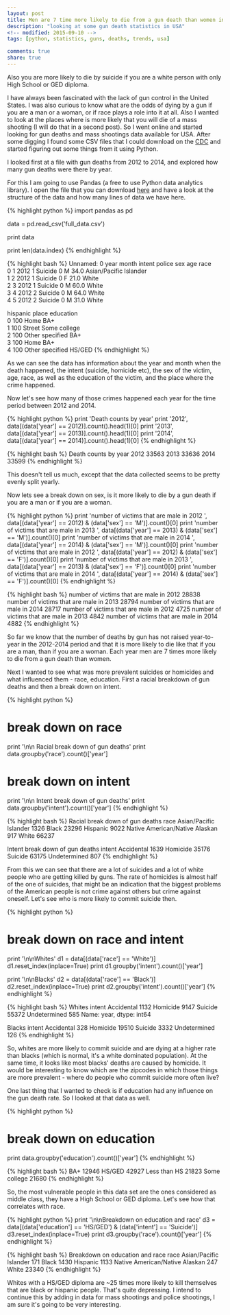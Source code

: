 ```yaml
---
layout: post
title: Men are 7 time more likely to die from a gun death than women in USA
description: "looking at some gun death statistics in USA"
<!-- modified: 2015-09-10 -->
tags: [python, statistics, guns, deaths, trends, usa]

comments: true
share: true
---
```


Also you are more likely to die by suicide if you are a white person with only High School or GED diploma.

I have always been fascinated with the lack of gun control in the United States. I was also curious to know what are the odds of dying by a gun if you are a man or a woman, or if race plays a role into it at all. Also I wanted to look at the places where is more likely that you will die of a mass shooting (I will do that in a second post). So I went online and started looking for gun deaths and mass shootings data available for USA. After some digging I found some CSV files that I could download on the [CDC][CDC-site] and started figuring out some things from it using Python.

I looked first at a file with gun deaths from 2012 to 2014, and explored how many gun deaths were there by year.

For this I am going to use Pandas (a free to use Python data analytics library). I open the file that you can download [here][csv] and have a look at the structure of the data and how many lines of data we have here.

{% highlight python %}
import pandas as pd

data = pd.read_csv('full_data.csv')

print data

print len(data.index)
{% endhighlight %}

{% highlight bash %}
  Unnamed: 0  year  month   intent  police sex   age                    race  \
0           1  2012      1  Suicide       0   M  34.0  Asian/Pacific Islander   
1           2  2012      1  Suicide       0   F  21.0                   White   
2           3  2012      1  Suicide       0   M  60.0                   White   
3           4  2012      2  Suicide       0   M  64.0                   White   
4           5  2012      2  Suicide       0   M  31.0                   White   

   hispanic            place     education  
0       100             Home           BA+  
1       100           Street  Some college  
2       100  Other specified           BA+  
3       100             Home           BA+  
4       100  Other specified        HS/GED 
{% endhighlight %} 

As we can see the data has information about the year and month when the death happened, the intent (suicide, homicide etc), the sex of the victim, age, race, as well as the education of the victim, and the place where the crime happened.

Now let's see how many of those crimes happened each year for the time period between 2012 and 2014.

{% highlight python %}
print 'Death counts by year'
print '2012', data[(data['year'] == 2012)].count().head(1)[0]
print '2013', data[(data['year'] == 2013)].count().head(1)[0]
print '2014', data[(data['year'] == 2014)].count().head(1)[0]
{% endhighlight %}

{% highlight bash %}
Death counts by year
2012 33563
2013 33636
2014 33599
{% endhighlight %}

This doesn't tell us much, except that the data collected seems to be pretty evenly split yearly.

Now lets see a break down on sex, is it more likely to die by a gun death if you are a man or if you are a woman.

{% highlight python %}
print 'number of victims that are male in 2012 ', data[(data['year'] == 2012) & (data['sex'] == 'M')].count()[0]
print 'number of victims that are male in 2013 ', data[(data['year'] == 2013) & (data['sex'] == 'M')].count()[0]
print 'number of victims that are male in 2014 ', data[(data['year'] == 2014) & (data['sex'] == 'M')].count()[0]
print 'number of victims that are male in 2012 ', data[(data['year'] == 2012) & (data['sex'] == 'F')].count()[0]
print 'number of victims that are male in 2013 ', data[(data['year'] == 2013) & (data['sex'] == 'F')].count()[0]
print 'number of victims that are male in 2014 ', data[(data['year'] == 2014) & (data['sex'] == 'F')].count()[0]
{% endhighlight %}

{% highlight bash %}
number of victims that are male in 2012  28838
number of victims that are male in 2013  28794
number of victims that are male in 2014  28717
number of victims that are male in 2012  4725
number of victims that are male in 2013  4842
number of victims that are male in 2014  4882
{% endhighlight %}

So far we know that the number of deaths by gun has not raised year-to-year in the 2012-2014 period and that it is more likely to die like that if you are a man, than if you are a woman. Each year men are 7 times more likely to die from a gun death than women.

Next I wanted to see what was more prevalent suicides or homicides and what influenced them - race, education. First a racial breakdown of gun deaths and then a break down on intent.

{% highlight python %}
# break down on race
print '\n\n Racial break down of gun deaths'
print data.groupby('race').count()['year']

# break down on intent
print '\n\n Intent break down of gun deaths'
print data.groupby('intent').count()['year']
{% endhighlight %}

{% highlight bash %}
Racial break down of gun deaths
race
Asian/Pacific Islander             1326
Black                             23296
Hispanic                           9022
Native American/Native Alaskan      917
White                             66237


Intent break down of gun deaths
intent
Accidental       1639
Homicide        35176
Suicide         63175
Undetermined      807
{% endhighlight %}

From this we can see that there are a lot of suicides and a lot of white people who are getting killed by guns. The rate of homicides is almost half of the one of suicides, that might be an indication that the biggest problems of the American people is not crime against others but crime against oneself. Let's see who is more likely to commit suicide then.


{% highlight python %}
# break down on race and intent
print '\n\nWhites'
d1 =  data[(data['race'] == 'White')]
d1.reset_index(inplace=True)
print d1.groupby('intent').count()['year']

print '\n\nBlacks'
d2 =  data[(data['race'] == 'Black')]
d2.reset_index(inplace=True)
print d2.groupby('intent').count()['year']
{% endhighlight %}

{% highlight bash %}
Whites
intent
Accidental       1132
Homicide         9147
Suicide         55372
Undetermined      585
Name: year, dtype: int64


Blacks
intent
Accidental        328
Homicide        19510
Suicide          3332
Undetermined      126
{% endhighlight %}

So, whites are more likely to commit suicide and are dying at a higher rate than blacks (which is normal, it's a white dominated population). At the same time, it looks like most blacks' deaths are caused by homicide. It would be interesting to know which are the zipcodes in which those things are more prevalent - where do people who commit suicide more often live? 

One last thing that I wanted to check is if education had any influence on the gun death rate. So I looked at that data as well.


{% highlight python %}
# break down on education

print data.groupby('education').count()['year']
{% endhighlight %}

{% highlight bash %}
BA+             12946
HS/GED          42927
Less than HS    21823
Some college    21680
{% endhighlight %}

So, the most vulnerable people in this data set are the ones considered as middle class, they have a High School or GED diploma. Let's see how that correlates with race.

{% highlight python %}
print '\n\nBreakdown on education and race'
d3 = data[(data['education'] == 'HS/GED') & (data['intent'] == 'Suicide')]
d3.reset_index(inplace=True)
print d3.groupby('race').count()['year']
{% endhighlight %}

{% highlight bash %}
Breakdown on education and race
race
Asian/Pacific Islander              171
Black                              1430
Hispanic                           1133
Native American/Native Alaskan      247
White                             23340
{% endhighlight %}

Whites with a HS/GED diploma are ~25 times more likely to kill themselves that are black or hispanic people. That's quite depressing. I intend to continue this by adding in data for mass shootings and police shootings, I am sure it's going to be very interesting.

[CDC-site]:https://www.cdc.gov/nchs/data_access/ftp_data.htm
[csv]:/files/full_data.csv